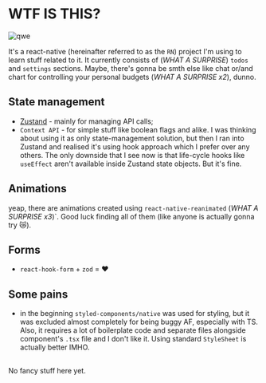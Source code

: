 # WTF IS THIS?

![qwe](https://i.ytimg.com/vi/Foihgti2lHU/maxresdefault.jpg)

It's a react-native (hereinafter referred to as the `RN`) project I'm using to learn stuff related to it.
It currently consists of (_WHAT A SURPRISE_) `todos` and `settings` sections. Maybe, there's gonna be smth else like chat or/and chart for controlling your personal budgets (_WHAT A SURPRISE x2_), dunno.

## State management

- [Zustand](https://github.com/pmndrs/zustand) - mainly for managing API calls;
- `Context API` - for simple stuff like boolean flags and alike. I was thinking about using it as only state-management solution, but then I ran into Zustand and realised it's using hook approach which I prefer over any others. The only downside that I see now is that life-cycle hooks like `useEffect` aren't available inside Zustand state objects. But it's fine.

## Animations

yeap, there are animations created using `react-native-reanimated` (_WHAT A SURPRISE x3_)`. Good luck finding all of them (like anyone is actually gonna try :crying_cat_face:).

## Forms

- `react-hook-form` + `zod` = :heart:

## Some pains

- in the beginning `styled-components/native` was used for styling, but it was excluded almost completely for being buggy AF, especially with TS. Also, it requires a lot of boilerplate code and separate files alongside component's `.tsx` file and I don't like it. Using standard `StyleSheet` is actually better IMHO.

##

No fancy stuff here yet.
